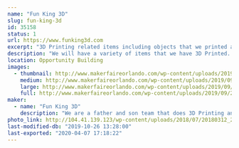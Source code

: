 ```yaml
---
name: "Fun King 3D"
slug: fun-king-3d
id: 35158
status: 1
url: https://www.funking3d.com
excerpt: "3D Printing related items including objects that we printed as well as the printers. We will be displaying the FK-1 for the first time in public!! The FK-1 is a 1200x400x475mm home designed and built 3D Printer! Come see this monster!"
description: "We will have a variety of items that we have 3D Printed. We will also have a couple of printers on display. The FK-1 will be the center piece of our display this year and it is the first time it will be seen in public. This project was over 8 months in the making and it is a sight to see. With a build capacity of 1200x400x475mm it has the potential to build some amazing things."
location: Opportunity Building
images:
  - thumbnail: http://www.makerfaireorlando.com/wp-content/uploads/2019/09/20181111_111609.jpg
    medium: http://www.makerfaireorlando.com/wp-content/uploads/2019/09/20181111_111609.jpg
    large: http://www.makerfaireorlando.com/wp-content/uploads/2019/09/20181111_111609.jpg
    full: http://www.makerfaireorlando.com/wp-content/uploads/2019/09/20181111_111609.jpg
maker:
  - name: "Fun King 3D"
    description: "We are a father and son team that does 3D Printing and Electronic Projects on YouTube. We love to learn, and teach what we learn."
photo_link: http://104.41.139.123/wp-content/uploads/2018/07/20180312_200118-1024x576.jpg
last-modified-db: "2019-10-26 13:28:00"
last-exported: "2020-04-07 17:18:22"
---
```

